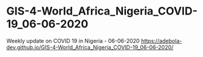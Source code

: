 # GIS-4-World_Africa_Nigeria_COVID-19_06-06-2020
Weekly update on COVID 19 in Nigeria - 06-06-2020
https://adebola-dev.github.io/GIS-4-World_Africa_Nigeria_COVID-19_06-06-2020/
